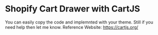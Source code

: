 # Shopify Cart Drawer with CartJS
You can easily copy the code and implemnted with your theme. 
Still if you need help then let me know.
Reference Website: https://cartjs.org/
